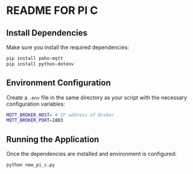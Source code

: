 # README FOR PI C

## Install Dependencies

Make sure you install the required dependencies:

```bash
pip install paho-mqtt
pip install python-dotenv
```

## Environment Configuration

Create a `.env` file in the same directory as your script with the necessary configuration variables:

```bash
MQTT_BROKER_HOST= # IP address of Broker
MQTT_BROKER_PORT=1883
```

## Running the Application

Once the dependencies are installed and environment is configured:

```bash
python new_pi_c.py
```